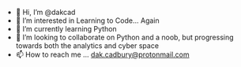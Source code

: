 - 👋 Hi, I’m @dakcad
- 👀 I’m interested in Learning to Code... Again
- 🌱 I’m currently learning Python
- 💞️ I’m looking to collaborate on Python and a noob, but progressing towards both the analytics and cyber space
- 📫 How to reach me ... dak.cadbury@protonmail.com

<!---
dakcad/dakcad is a ✨ special ✨ repository because its `README.md` (this file) appears on your GitHub profile.
You can click the Preview link to take a look at your changes.
--->
